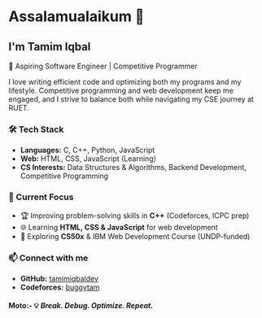 # Assalamualaikum 👋  

## I'm Tamim Iqbal  
🚀 Aspiring Software Engineer | Competitive Programmer  

I love writing efficient code and optimizing both my programs and my lifestyle. Competitive programming and web development keep me engaged, and I strive to balance both while navigating my CSE journey at RUET.  

### 🛠 Tech Stack  
- **Languages:** C, C++, Python, JavaScript  
- **Web:** HTML, CSS, JavaScript (Learning)  
- **CS Interests:** Data Structures & Algorithms, Backend Development, Competitive Programming  

### 🔭 Current Focus  
- 🏆 Improving problem-solving skills in **C++** (Codeforces, ICPC prep)  
- 🌐 Learning **HTML, CSS & JavaScript** for web development  
- 📖 Exploring **CS50x** & IBM Web Development Course (UNDP-funded)  

### 📫 Connect with me  
- **GitHub:** [tamimiqbaldev](https://github.com/tamimiqbaldev)  
- **Codeforces:** [buggytam](https://codeforces.com/profile/buggytam)  

#### Moto:- 💡 *Break. Debug. Optimize. Repeat.* 
